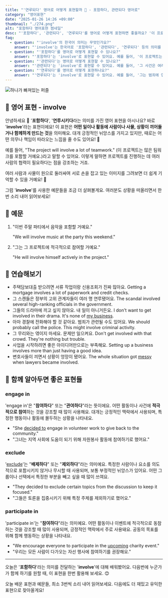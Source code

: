 ```yaml
---
title: "'연루되다' 영어로 어떻게 표현할까 🤝 - 포함하다, 관련되다 영어로"
category: "영어표현"
date: "2025-01-26 14:26 +09:00"
thumbnail: "./274.png"
alt: "포함하다 영어표현 썸네일"
desc: "'포함하다', '관련되다', '연루되다'를 영어로 어떻게 표현하면 좋을까요? '이 프로젝트는 많은 사람들이 포함돼'는 영어로 어떻게 말할 수 있을까요? '그 사건은 여러 가지 문제와 관련돼'를 영어로 표현하는 법을 배워봅시다. '그는 범죄에 연루됐다고 들었어'는 영어로 어떻게 표현할까요? 다양한 예문을 통해서 연습하고 본인의 표현으로 만들어 보세요."
faq:
  - question: "'involve'의 한국어 의미는 무엇인가요?"
    answer: "'involve'는 한국어로 '포함하다', '관련되다', '연루되다' 등의 의미를 가지고 있어요."
  - question: "'포함하다'를 영어로 어떻게 표현할 수 있나요?"
    answer: "'포함하다'는 'involve'로 표현할 수 있어요. 예를 들어, '이 프로젝트는 많은 사람들이 포함돼'는 'This project involves many people'로 말할 수 있어요."
  - question: "'관련되다'는 영어로 어떻게 표현할 수 있나요?"
    answer: "'관련되다'는 'involve'로 표현할 수 있어요. 예를 들어, '그 사건은 여러 가지 문제와 관련돼'는 'The incident involves several issues'로 말할 수 있어요."
  - question: "'연루되다'를 영어로 어떻게 표현하나요?"
    answer: "'연루되다'는 'involve'로 표현할 수 있어요. 예를 들어, '그는 범죄에 연루됐다고 들었어'는 'I heard he was involved in the crime'로 표현할 수 있어요."
---
```


![하나가 빠져있는 퍼즐](./274-1.jpg)

## 🌟 영어 표현 - involve

안녕하세요 👋 '**포함하다**', '**연루시키다**라는 의미를 가진 영어 표현을 아시나요? 바로 '**involve**'라는 표현이에요! 이 표현은 **어떤 일이나 활동에 사람이나 사물, 상황이 끼어들거나 함께하게 만드는 것**을 의미해요. 대개 긍정적인 뉘앙스를 가지고 있지만, 때로는 어떤 의무나 책임이 따라오는 느낌을 줄 수도 있어요! 🤔

예를 들어, "The project will involve a lot of teamwork." (이 프로젝트는 많은 팀워크를 포함할 거예요.)라고 말할 수 있어요. 이렇게 말하면 프로젝트를 진행하는 데 여러 사람의 협력이 필요하다는 점을 강조하는 거죠.

여러 사람과 사물이 원으로 둘러싸여 서로 손을 잡고 있는 이미지를 그려보면 더 쉽게 기억할 수 있을 거예요! 🌟

그럼 '**involve**'를 사용한 예문들을 조금 더 살펴볼게요. 여러분도 상황을 떠올리면서 한 번 소리 내어 읽어보세요!

## 📖 예문

1. "이번 주말 파티에서 음악을 포함할 거예요."

   "We will involve music at the party this weekend."

2. "그는 그 프로젝트에 적극적으로 참여할 거예요."

   "He will involve himself actively in the project."

## 💬 연습해보기

<ul data-interactive-list>
  <li data-interactive-item>
    <span data-toggler>주택담보대출 받으려면 서류 작업이랑 신용조회가 진짜 많아요.</span>
    <span data-answer>Getting a mortgage involves a lot of paperwork and credit checks.</span>
  </li>
  <li data-interactive-item>
    <span data-toggler>그 스캔들은 정부의 고위 관계자들이 여러 명 연루됐어요.</span>
    <span data-answer>The scandal involved several high-ranking officials in the government.</span>
  </li>
  <li data-interactive-item>
    <span data-toggler>그들의 드라마에 끼고 싶지 않아요. 내 일이 아니거든요.</span>
    <span data-answer>I don't want to get involved in their drama. It's none of <a href="/blog/vocab-1/023.your-business/">my business</a>.</span>
  </li>
  <li data-interactive-item>
    <span data-toggler>아마 경찰에 전화해야 할 것 같아요. 범죄가 관련될 수도 있어요.</span>
    <span data-answer>We should probably call the police. This might involve criminal activity.</span>
  </li>
  <li data-interactive-item>
    <span data-toggler>그 무리와는 엮이지 마세요. 문제만 일으켜요.</span>
    <span data-answer>Don't get involved with that crowd. They're nothing but trouble.</span>
  </li>
  <li data-interactive-item>
    <span data-toggler>사업을 시작하려면 좋은 아이디어만으로는 부족해요.</span>
    <span data-answer>Setting up a business involves more than just having a good idea.</span>
  </li>
  <li data-interactive-item>
    <span data-toggler>변호사들이 끼면서 상황이 엉망이 됐어요.</span>
    <span data-answer>The whole situation got <a href="/blog/in-english/352.messy/">messy</a> when lawyers became involved.</span>
  </li>
</ul>

## 🤝 함께 알아두면 좋은 표현들

### engage in

'engage in'은 "**참여하다**" 또는 "**관여하다**"라는 뜻이에요. 어떤 활동이나 사건에 **적극적으로 참여**하는 것을 강조할 때 많이 사용해요. 대개는 긍정적인 맥락에서 사용되며, 특정한 행동이나 활동에 몰두하는 상황을 나타내요.

- "She [decided to](/blog/in-english/062.decide-to/) engage in volunteer work to give back to the community."
- "그녀는 지역 사회에 도움이 되기 위해 자원봉사 활동에 참여하기로 했어요."

### exclude

'[exclude](/blog/in-english/279.exclude/)'는 "**배제하다**" 또는 "**제외하다**"라는 의미예요. 특정한 사람이나 요소를 의도적으로 포함시키지 않거나 무시할 때 사용되며, 보통 부정적인 뉘앙스가 있어요. 어떤 그룹이나 선택에서 특정한 부분을 빼고 싶을 때 많이 쓰여요.

- "They decided to exclude certain topics from the discussion to keep it focused."
- "그들은 토론을 집중시키기 위해 특정 주제를 제외하기로 했어요."

### participate in

'participate in'는 "**참여하다**"라는 의미예요. 어떤 활동이나 이벤트에 적극적으로 동참하는 것을 강조할 때 많이 사용되며, 긍정적인 맥락에서 주로 사용돼요. 공동의 목표를 위해 함께 행동하는 상황을 나타내요.

- "We encourage everyone to participate in the [upcoming](/blog/in-english/250.upcoming/) charity event."
- "우리는 모든 사람이 다가오는 자선 행사에 참여하기를 권장해요."

---

오늘은 '**포함하다**'라는 의미를 전달하는 '**involve**'에 대해 배워봤어요. 다음번에 누군가가 함께 하기를 원할 때, 이 표현을 한번 활용해 보세요. 😊

오늘 배운 표현과 예문들, 최소 3번씩 소리 내어 읽어보세요. 다음에도 더 재밌고 유익한 표현으로 찾아올게요!
